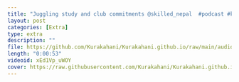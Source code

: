 ```yaml
---
title: "Juggling study and club commitments @skilled_nepal  #podcast #kurakakhani"
layout: post
categories: [Extra]
type: extra
description: ""
file: https://github.com/Kurakahani/Kurakahani.github.io/raw/main/audio_files/xEd1Vp_uWOY.m4a
length: "0:00:53"
videoid: xEd1Vp_uWOY
cover: https://raw.githubusercontent.com/Kurakahani/Kurakahani.github.io/main/images/xEd1Vp_uWOY.jpg
---
```

